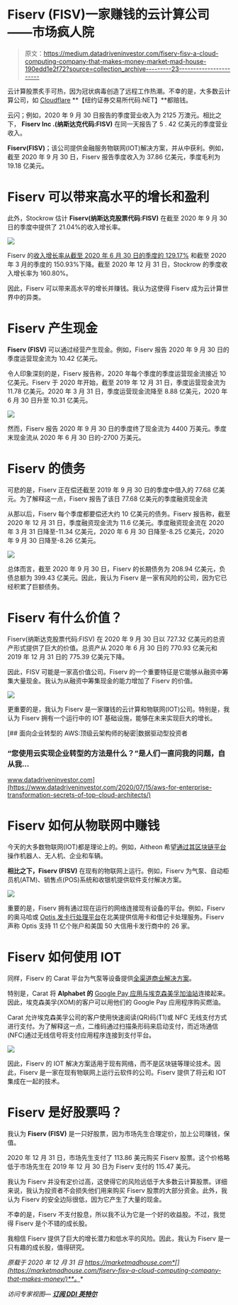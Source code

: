# Fiserv (FISV)一家赚钱的云计算公司——市场疯人院

> 原文：<https://medium.datadriveninvestor.com/fiserv-fisv-a-cloud-computing-company-that-makes-money-market-mad-house-190edd1e2f72?source=collection_archive---------23----------------------->

云计算股票炙手可热，因为冠状病毒创造了远程工作热潮。不幸的是，大多数云计算公司，如 [Cloudflare](https://marketmadhouse.com/is-cloudflare-inc-nyse-net-making-money/) **【纽约证券交易所代码:NET】**都赔钱。

云闪；例如，2020 年 9 月 30 日报告的季度营业收入为 2125 万澳元。相比之下， **Fiserv Inc .(纳斯达克代码:FISV)** 在同一天报告了 5 . 42 亿美元的季度营业收入。

**Fiserv(FISV)**；该公司提供金融服务物联网(IOT)解决方案，并从中获利。例如，截至 2020 年 9 月 30 日，Fiserv 报告季度收入为 37.86 亿美元，季度毛利为 19.18 亿美元。

# Fiserv 可以带来高水平的增长和盈利

此外，Stockrow 估计 **Fiserv(纳斯达克股票代码:FISV)** 在截至 2020 年 9 月 30 日的季度中提供了 21.04%的收入增长率。

![](img/f832dd4eeadd6d655ec35d841f1a58e5.png)

Fiserv 的[收入增长率从截至 2020 年 6 月 30 日的季度的 129.17%](https://stockrow.com/FISV/financials/income/quarterly) 和截至 2020 年 3 月的季度的 150.93%下降。截至 2020 年 12 月 31 日，Stockrow 的季度收入增长率为 160.80%。

因此，Fiserv 可以带来高水平的增长并赚钱。我认为这使得 Fiserv 成为云计算世界中的异类。

# Fiserv 产生现金

**Fiserv (FISV)** 可以通过经营产生现金。例如，Fiserv 报告 2020 年 9 月 30 日的季度运营现金流为 10.42 亿美元。

令人印象深刻的是，Fiserv 报告称，2020 年每个季度的季度运营现金流接近 10 亿美元。Fiserv 于 2020 年开始，截至 2019 年 12 月 31 日，季度运营现金流为 11.78 亿美元。2020 年 3 月 31 日，季度运营现金流降至 8.88 亿美元，2020 年 6 月 30 日升至 10.31 亿美元。

![](img/9599ed8a5b4fdebd5fecb2cdfa2a0573.png)

然而，Fiserv 报告 2020 年 9 月 30 日的季度终了现金流为 4400 万美元。季度末现金流从 2020 年 6 月 30 日的-2700 万美元。

# Fiserv 的债务

可悲的是，Fiserv 正在偿还截至 2019 年 9 月 30 日的季度中借入的 77.68 亿美元。为了解释这一点，Fiserv 报告了该日 77.68 亿美元的季度融资现金流

从那以后，Fiserv 每个季度都要偿还大约 10 亿美元的债务。Fiserv 报告称，截至 2020 年 12 月 31 日，季度融资现金流为 11.6 亿美元。季度融资现金流在 2020 年 3 月 31 日降至-11.34 亿美元，2020 年 6 月 30 日降至-8.25 亿美元，2020 年 9 月 30 日降至-8.26 亿美元。

![](img/fcdec3a37e7ceb6995df060be7ea281d.png)

总体而言，截至 2020 年 9 月 30 日，Fiserv 的长期债务为 208.94 亿美元，负债总额为 399.43 亿美元。因此，我认为 Fiserv 是一家有风险的公司，因为它已经积累了巨额债务。

# Fiserv 有什么价值？

Fiserv(纳斯达克股票代码:FISV) 在 2020 年 9 月 30 日以 727.32 亿美元的总资产形式提供了巨大的价值。总资产从 2020 年 6 月 30 日的 770.93 亿美元和 2019 年 12 月 31 日的 775.39 亿美元下降。

因此，FISV 可能是一家高价值公司。Fiserv 的一个重要特征是它能够从融资中筹集大量现金。我认为从融资中筹集现金的能力增加了 Fiserv 的价值。

![](img/1bdb20a954690df2c8e2c24513be90e0.png)

更重要的是，我认为 Fiserv 是一家赚钱的云计算和物联网(IOT)公司。特别是，我认为 Fiserv 拥有一个运行中的 IOT 基础设施，能够在未来实现巨大的增长。

[](https://www.datadriveninvestor.com/2020/07/15/aws-for-enterprise-transformation-secrets-of-top-cloud-architects/) [## 面向企业转型的 AWS:顶级云架构师的秘密|数据驱动型投资者

### “您使用云实现企业转型的方法是什么？”是人们一直问我的问题，自从我…

www.datadriveninvestor.com](https://www.datadriveninvestor.com/2020/07/15/aws-for-enterprise-transformation-secrets-of-top-cloud-architects/) 

# Fiserv 如何从物联网中赚钱

今天的大多数物联网(IOT)都是理论上的。例如，Aitheon 希望[通过其区块链平台](https://marketmadhouse.com/ai-humans-will-run-robots-new-blockchain/)操作机器人、无人机、企业和车辆。

**相比之下，Fiserv (FISV)** 在现有的物联网上运行。例如，Fiserv 为气泵、自动柜员机(ATM)、销售点(POS)系统和收银机提供软件支付解决方案。

![](img/833df11aa602d9686d92ad11eeee2967.png)

重要的是，Fiserv 拥有通过现在运行的网络连接现有设备的平台。例如，Fiserv 的奥马哈或 [Optis 发卡行处理平台](https://marketmadhouse.com/ai-humans-will-run-robots-new-blockchain/)在北美提供信用卡和借记卡处理服务。Fiserv 声称 Optis 支持 11 亿个账户和美国 50 大信用卡发行商中的 26 家。

# Fiserv 如何使用 IOT

同样，Fiserv 的 Carat 平台为气泵等设备提供[全渠道商业解决方案](https://marketmadhouse.com/ai-humans-will-run-robots-new-blockchain/)。

特别是，Carat 将 **Alphabet 的** [Google Pay 应用与埃克森美孚加油站](https://www.fiserv.com/en/lp/carat-google-pay-pr.html)连接起来。因此，埃克森美孚(XOM)的客户可以用他们的 Google Pay 应用程序购买燃油。

Carat 允许埃克森美孚公司的客户使用快速阅读(QR)码(T1)或 NFC 无线支付方式进行支付。为了解释这一点，二维码通过扫描条形码来启动支付，而近场通信(NFC)通过无线信号将支付应用程序连接到支付平台。

![](img/515ae7c8d6984fca26a83ac535d9b5da.png)

因此，Fiserv 的 IOT 解决方案适用于现有网络，而不是区块链等理论技术。因此，Fiserv 是一家在现有物联网上运行云软件的公司。Fiserv 提供了将云和 IOT 集成在一起的技术。

# Fiserv 是好股票吗？

我认为 **Fiserv (FISV)** 是一只好股票，因为市场先生合理定价，加上公司赚钱，保值。

2020 年 12 月 31 日，市场先生支付了 113.86 美元购买 Fiserv 股票。这个价格略低于市场先生在 2019 年 12 月 30 日为 Fiserv 支付的 115.47 美元。

我认为 Fiserv 并没有定价过高，这使得它的风险远低于大多数云计算股票。详细来说，我认为投资者不会损失他们用来购买 Fiserv 股票的大部分资金。此外，我认为 Fiserv 的安全边际很低，因为它产生了大量的现金。

不幸的是，Fiserv 不支付股息，所以我不认为它是一个好的收益股。不过，我觉得 Fiserv 是个不错的成长股。

我相信 Fiserv 提供了巨大的增长潜力和低水平的风险。因此，我认为 Fiserv 是一只有趣的成长股，值得研究。

*原载于 2020 年 12 月 31 日 https://marketmadhouse.com*[](https://marketmadhouse.com/fiserv-fisv-a-cloud-computing-company-that-makes-money/)**。**

*访问专家视图— [**订阅 DDI 英特尔**](https://datadriveninvestor.com/ddi-intel)*